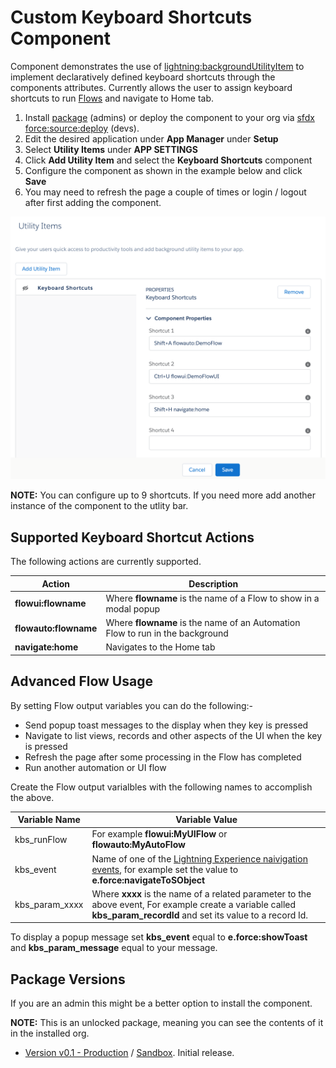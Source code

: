# Custom Keyboard Shortcuts Component

Component demonstrates the use of [lightning:backgroundUtilityItem](https://developer.salesforce.com/docs/component-library/bundle/lightning:backgroundUtilityItem) to implement declaratively defined keyboard shortcuts through the components attributes. Currently allows the user to assign keyboard shortcuts to run [Flows](https://help.salesforce.com/articleView?id=vpm_admin_flow_overview.htm&type=5) and navigate to Home tab.

1. Install [package]() (admins) or deploy the component to your org via [sfdx force:source:deploy](https://developer.salesforce.com/docs/atlas.en-us.sfdx_cli_reference.meta/sfdx_cli_reference/cli_reference_force_source.htm) (devs).
2. Edit the desired application under **App Manager** under **Setup**
3. Select **Utility Items** under **APP SETTINGS**
4. Click **Add Utility Item** and select the **Keyboard Shortcuts** component
5. Configure the component as shown in the example below and click **Save**
6. You may need to refresh the page a couple of times or login / logout after first adding the component.

![example](https://raw.githubusercontent.com/afawcett/kbshortcututil/master/images/kbsexample.png)

**NOTE:** You can configure up to 9 shortcuts. If you need more add another instance of the component to the utlity bar.

Supported Keyboard Shortcut Actions
------------------------------------

The following actions are currently supported.

| Action | Description |
| ------ | ----------- |
| **flowui:flowname** | Where **flowname** is the name of a Flow to show in a modal popup |
| **flowauto:flowname** | Where **flowname** is the name of an Automation Flow to run in the background |
| **navigate:home** | Navigates to the Home tab |

Advanced Flow Usage
-------------------

By setting Flow output variables you can do the following:-
- Send popup toast messages to the display when they key is pressed
- Navigate to list views, records and other aspects of the UI when the key is pressed
- Refresh the page after some processing in the Flow has completed
- Run another automation or UI flow

Create the Flow output varialbles with the following names to accomplish the above.

| Variable Name | Variable Value |
| ------------- | ----------- |
| kbs_runFlow | For example **flowui:MyUIFlow** or **flowauto:MyAutoFlow** |
| kbs_event | Name of one of the [Lightning Experience naivigation events](https://developer.salesforce.com/docs/component-library/bundle/force:navigateToSObject/documentation), for example set the value to **e.force:navigateToSObject** |
| kbs_param_xxxx | Where **xxxx** is the name of a related parameter to the above event, For example create a variable called **kbs_param_recordId** and set its value to a record Id. |

To display a popup message set **kbs_event** equal to **e.force:showToast** and **kbs_param_message** equal to your message.

Package Versions
----------------

If you are an admin this might be a better option to install the component.

**NOTE:** This is an unlocked package, meaning you can see the contents of it in the installed org.

- [Version v0.1 - Production](https://login.salesforce.com/packaging/installPackage.apexp?p0=04t6A000002wBcQQAU) / [Sandbox](https://test.salesforce.com/packaging/installPackage.apexp?p0=04t6A000002wBcQQAU). Initial release.
